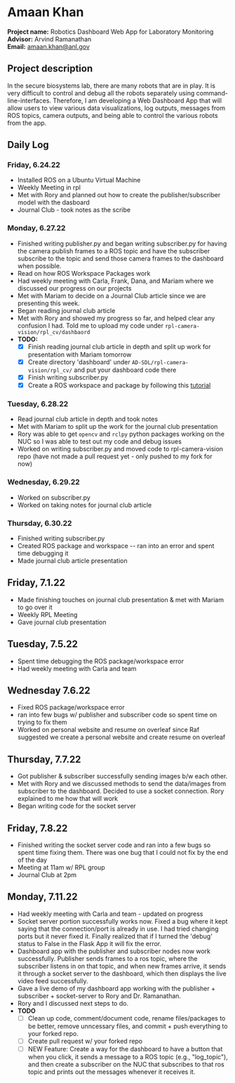 # Amaan Khan

**Project name:** Robotics Dashboard Web App for Laboratory Monitoring   
**Advisor:** Arvind Ramanathan   
**Email:** amaan.khan@anl.gov   

## Project description
In the secure biosystems lab, there are many robots that are in play. It is very difficult to control and debug all the robots separately using command-line-interfaces. Therefore, I am developing a Web Dashboard App that will allow users to view various data visualizations, log outputs, messages from ROS topics, camera outputs, and being able to control the various robots from the app.

## Daily Log

### Friday, 6.24.22
* Installed ROS on a Ubuntu Virtual Machine
* Weekly Meeting in rpl
* Met with Rory and planned out how to create the publisher/subscriber model with the dasboard
* Journal Club - took notes as the scribe

### Monday, 6.27.22
* Finished writing publisher.py and began writing subscriber.py for having the camera publish frames to a ROS topic and have the subscriber subscribe to the topic and send those camera frames to the dashboard when possible.
* Read on how ROS Workspace Packages work
* Had weekly meeting with Carla, Frank, Dana, and Mariam where we discussed our progress on our projects
* Met with Mariam to decide on a Journal Club article since we are presenting this week.
* Began reading journal club article
* Met with Rory and showed my progress so far, and helped clear any confusion I had. Told me to upload my code under `rpl-camera-vision/rpl_cv/dashbaord`
* **TODO:**    
  - [x] Finish reading journal club article in depth and split up work for presentation with Mariam tomorrow
  - [x] Create directory 'dashboard' under `AD-SDL/rpl-camera-vision/rpl_cv/` and put your dashboard code there
  - [x] Finish writing subscriber.py
  - [x] Create a ROS workspace and package by following this [tutorial](https://docs.ros.org/en/foxy/Tutorials/Beginner-Client-Libraries/Creating-A-Workspace/Creating-A-Workspace.html#new-directory)

### Tuesday, 6.28.22
* Read journal club article in depth and took notes
* Met with Mariam to split up the work for the journal club presentation
* Rory was able to get `opencv` and `rclpy` python packages working on the NUC so I was able to test out my code and debug issues
* Worked on writing subscriber.py and moved code to rpl-camera-vision repo (have not made a pull request yet - only pushed to my fork for now)

### Wednesday, 6.29.22
* Worked on subscriber.py
* Worked on taking notes for journal club article

### Thursday, 6.30.22
* Finished writing subscriber.py
* Created ROS package and workspace -- ran into an error and spent time debugging it
* Made journal club article presentation

## Friday, 7.1.22
* Made finishing touches on journal club presentation & met with Mariam to go over it
* Weekly RPL Meeting
* Gave journal club presentation

## Tuesday, 7.5.22
* Spent time debugging the ROS package/workspace error
* Had weekly meeting with Carla and team

## Wednesday 7.6.22
* Fixed ROS package/workspace error
* ran into few bugs w/ publisher and subscriber code so spent time on trying to fix them
* Worked on personal website and resume on overleaf since Raf suggested we create a personal website and create resume on overleaf

## Thursday, 7.7.22
* Got publisher & subscriber successfully sending images b/w each other. 
* Met with Rory and we discussed methods to send the data/images from subscriber to the dashboard. Decided to use a socket connection. Rory explained to me how that will work
* Began writing code for the socket server

## Friday, 7.8.22
* Finished writing the socket server code and ran into a few bugs so spent time fixing them. There was one bug that I could not fix by the end of the day
* Meeting at 11am w/ RPL group
* Journal Club at 2pm

## Monday, 7.11.22
* Had weekly meeting with Carla and team - updated on progress
* Socket server portion successfully works now. Fixed a bug where it kept saying that the connection/port is already in use. I had tried changing ports but it never fixed it. Finally realized that if I turned the 'debug' status to False in the Flask App it will fix the error. 
* Dashboard app with the publisher and subscriber nodes now work successfully. Publisher sends frames to a ros topic, where the subscriber listens in on that topic, and when new frames arrive, it sends it through a socket server to the dashboard, which then displays the live video feed successfully.
* Gave a live demo of my dashboard app working with the publisher + subscriber + socket-server to Rory and Dr. Ramanathan.
* Rory and I discussed next steps to do.
* **TODO**    
  - [ ] Clean up code, comment/document code, rename files/packages to be better, remove unncessary files, and commit + push everything to your forked repo.    
  - [ ] Create pull request w/ your forked repo   
  - [ ] NEW Feature: Create a way for the dashboard to have a button that when you click, it sends a message to a ROS topic (e.g., "log_topic"), and then create a subscriber on the NUC that subscribes to that ros topic and prints out the messages whenever it receives it.   
